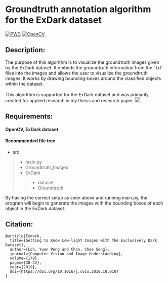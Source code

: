 # Groundtruth annotation algorithm for the ExDark dataset
[![PWC](https://img.shields.io/badge/Dataset-ExDark%20Repository-brightgreen?url=https://github.com/cs-chan/Exclusively-Dark-Image-Dataset&logo=Github)](https://github.com/cs-chan/Exclusively-Dark-Image-Dataset)
[![OpenCV](https://img.shields.io/badge/opencv-%23white.svg?style=for-the-badge&logo=opencv&logoColor=white)](https://docs.opencv.org/4.x/d6/d00/tutorial_py_root.html) <br/>
## Description:
The purpose of this algorithm is to visualize the groundtruth images given by the ExDark dataset. It embeds the groundtruth information from the '.txt' files into the images and allows the user to visualize the groundtruth images. It works by drawing bounding-boxes around the classified objects within the dataset.<br/><br/>
This algorithm is supported for the ExDark dataset and was primarily created for applied research in my thesis and research paper.
<img src="https://github.com/ChilledFerrum/Python/blob/6b309f2ff83276dc385bd90a09b1fb0d56ec5eb6/Create%20Groundtruth%20Images/Assets/Exdark.gif"/>
## Requirements:
#### OpenCV, ExDark dataset
#### Recommended file tree 

- src
> - main.py
> - Groundtruth_Images
> - ExDark
>> - dataset
>> - Groundtruth

By having the correct setup as seen above and running main.py, the program will begin to generate the images with the bounding boxes of each object in the ExDark dataset.

## Citation:
```
@article{Exdark,
  title={Getting to Know Low-light Images with The Exclusively Dark Dataset},
  author={Loh, Yuen Peng and Chan, Chee Seng},
  journal={Computer Vision and Image Understanding},
  volume={178},
  pages={30-42},
  year={2019},
  doi={https://doi.org/10.1016/j.cviu.2018.10.010}
}
```

